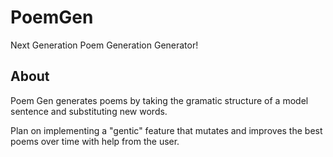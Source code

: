 # PoemGen
Next Generation Poem Generation Generator! 

## About
Poem Gen generates poems by taking the gramatic structure of a model sentence and substituting new words.

Plan on implementing a "gentic" feature that mutates and improves the best poems over time with help from the user. 
